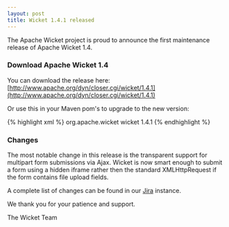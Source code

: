 ```yaml
---
layout: post
title: Wicket 1.4.1 released
---
```


The Apache Wicket project is proud to announce the first maintenance release
of Apache Wicket 1.4.

### Download Apache Wicket 1.4

You can download the release here:
[http://www.apache.org/dyn/closer.cgi/wicket/1.4.1](http://www.apache.org/dyn/closer.cgi/wicket/1.4.1)

Or use this in your Maven pom's to upgrade to the new version:

{% highlight xml %}
<dependency>
    <groupId>org.apache.wicket</groupId>
    <artifactId>wicket</artifactId>
    <version>1.4.1</version>
</dependency>
{% endhighlight %}

### Changes

The most notable change in this release is the transparent support for
multipart form submissions via Ajax. Wicket is now smart enough to submit a
form using a hidden iframe rather then the standard XMLHttpRequest if the
form contains file upload fields.

A complete list of changes can be found in our
[Jira](https://issues.apache.org/jira/secure/IssueNavigator.jspa?reset=true&mode=hide&sorter/order=DESC&sorter/field=priority&pid=12310561&fixfor=12314113)
instance.

We thank you for your patience and support.

The Wicket Team
